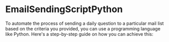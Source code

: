 # EmailSendingScriptPython
To automate the process of sending a daily question to a particular mail list based on the criteria you provided, you can use a programming language like Python. Here's a step-by-step guide on how you can achieve this:
